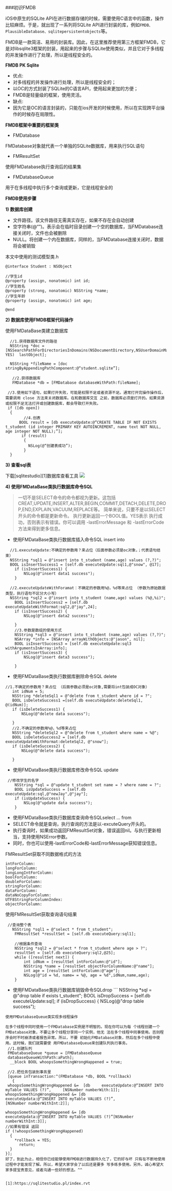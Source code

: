 ###初识FMDB

iOS中原生的SQLite API在进行数据存储的时候，需要使用C语言中的函数，操作比较麻烦。于是，就出现了一系列将SQLite API进行封装的库，例如`FMDB、PlausibleDatabase、sqlitepersistentobjects`等。

FMDB是一款简洁、易用的封装库。因此，在这里推荐使用第三方框架FMDB，它是对libsqlite3框架的封装，用起来的步骤与SQLite使用类似，并且它对于多线程的并发操作进行了处理，所以是线程安全的。

**FMDB PK Sqlite**

- 优点:
 - 对多线程的并发操作进行处理，所以是线程安全的；
 - 以OC的方式封装了SQLite的C语言API，使用起来更加的方便；
 - FMDB是轻量级的框架，使用灵活。
- 缺点:
 - 因为它是OC的语言封装的，只能在ios开发的时候使用，所以在实现跨平台操作的时候存在局限性。
 
**FMDB框架中重要的框架类**

- FMDatabase

 FMDatabase对象就代表一个单独的SQLite数据库，用来执行SQL语句
- FMResultSet

 使用FMDatabase执行查询后的结果集
- FMDatabaseQueue

 用于在多线程中执行多个查询或更新，它是线程安全的
 
 
**FMDB使用步骤**

**1) 数据库创建**

- 文件路径。该文件路径无需真实存在，如果不存在会自动创建
- 空字符串(@“”)。表示会在临时目录创建一个空的数据库，当FMDatabase连接关闭时，文件也会被删除
- NULL。将创建一个内在数据库，同样的，当FMDatabase连接关闭时，数据将会被销毁

本文中使用的测试模型类.h
```
@interface Student : NSObject

//学生id
@property (assign, nonatomic) int id;
//学生姓名
@property (strong, nonatomic) NSString *name;
//学生年龄
@property (assign, nonatomic) int age;

@end
```

**2) 数据库使用FMDB框架代码操作**

使用FMDataBase类建立数据库
```
  //1.获得数据库文件的路径
  NSString *doc =[NSSearchPathForDirectoriesInDomains(NSDocumentDirectory,NSUserDomainMask, YES)  lastObject];                  

  NSString *fileName = [doc stringByAppendingPathComponent:@“student.sqlite”];

   //2.获得数据库
   FMDatabase *db = [FMDatabase databaseWithPath:fileName];

 //3.使用如下语句，如果打开失败，可能是权限不足或者资源不足。通常打开完操作操作后，需要调用 close 方法来关闭数据库。在和数据库交互 之前，数据库必须是打开的。如果资源或权限不足无法打开或创建数据库，都会导致打开失败。
 if ([db open])
  {
        //4.创表
      BOOL result = [db executeUpdate:@“CREATE TABLE IF NOT EXISTS t_student (id integer PRIMARY KEY AUTOINCREMENT, name text NOT NULL, age integer NOT NULL);”];
       if (result)
        {
          NSLog(@“创建表成功”);
        }
  }
  ```
**3) 查看sql表**

下载[sqlitestudio][1]数据库查看工具
![](/assets/pic22-1.png)


**4) 使用FMDataBase类执行数据库命令SQL**

>一切不是SELECT命令的命令都视为更新。这包括 CREAT,UPDATE,INSERT,ALTER,BEGIN,COMMIT,DETACH,DELETE,DROP,END,EXPLAIN,VACUUM,REPLACE等。
简单来说，只要不是以SELECT开头的命令都是更新命令。
执行更新返回一个BOOL值。YES表示 执行成功，否则表示有错误。你可以调用 -lastErrorMessage 和 -lastErrorCode方法来得到更多信息。

- 使用FMDataBase类执行数据库插入命令SQL insert into 
```
  //1.executeUpdate:不确定的参数用？来占位（后面参数必须是oc对象，；代表语句结束）
  NSString *sql1 = @"insert into t_student (name,age) values (?,?)";
  BOOL isInsertSuccess1 = [self.db executeUpdate:sql1,@"snow", @17];
    if (isInsertSuccess1) {
        NSLog(@"insert data1 success");
    }
    
  //2.executeUpdateWithForamat：不确定的参数用%@，%d等来占位 （参数为原始数据类型，执行语句不区分大小写）
  NSString *sql2 = @"insert into t_student (name,age) values (%@,%i)";
    BOOL isInsertSuccess2 = [self.db executeUpdateWithFormat:sql2,@"jay",24];
    if (isInsertSuccess2) {
        NSLog(@"insert data2 success");

    }
    //3.参数是数组的使用方式
    NSString *sql3 = @"insert into t_student (name,age) values (?,?)";
    NSArray *info = [NSArray arrayWithObjects:@"jason", nil];
    BOOL isInsertSuccess3 = [self.db executeUpdate:sql3 withArgumentsInArray:info];
    if (isInsertSuccess3) {
        NSLog(@"insert data3 success");
        
    }
```
- 使用FMDataBase类执行数据库删除命令SQL delete
 
 ```
 //1.不确定的参数用？来占位 （后面参数必须是oc对象,需要将int包装成OC对象）
    int idNum = 5;
    NSString *deleteSql1 = @"delete from t_student where id = ?";
    BOOL isDeleteSuccess1 =[self.db executeUpdate:deleteSql1, @(idNum)];
    if (isDeleteSuccess1) {
        NSLog(@"delete data success");
        
    }
    //2.不确定的参数用%@，%d等来占位
    NSString *deleteSql2 = @"delete from t_student where name = %@";
    BOOL isDeleteSuccess2 = [self.db executeUpdateWithFormat:deleteSql2, @"snow"];
    if (isDeleteSuccess2) {
        NSLog(@"delete data success");
        
    }
```
- 使用FMDataBase类执行数据库修改命令SQL update
```
 //修改学生的名字
    NSString *sql = @"update t_student set name = ? where name = ?";
    BOOL isUpdateSuccess = [self.db executeUpdate:sql,@"newJay",@"jay"];
    if (isUpdateSuccess) {
        NSLog(@"update data success");
    }
```

- 使用FMDataBase类执行数据库查询命令SQLselect ... from
 - SELECT命令就是查询，执行查询的方法是以-excuteQuery开头的。
 - 执行查询时，如果成功返回FMResultSet对象，错误返回nil。与执行更新相当，支持使用NSError参数。
 - 同时，你也可以使用-lastErrorCode和-lastErrorMessage获知错误信息。

 FMResultSet获取不同数据格式的方法
 ```
intForColumn:
longForColumn:
longLongIntForColumn:
boolForColumn:
doubleForColumn:
stringForColumn:
dataForColumn:
dataNoCopyForColumn:
UTF8StringForColumnIndex:
objectForColumn:
```
使用FMResultSet获取查询语句结果
```
 //查询整个表
   NSString *sql1 = @"select * from t_student";
    FMResultSet *resultSet = [self.db executeQuery:sql1];
    
    //根据条件查询
    NSString *sql2 = @"select * from t_student where age > ?";
    resultSet = [self.db executeQuery:sql2,@25];
    while ([resultSet next]) {
        int idNum = [resultSet intForColumn:@"id"];
        NSString *name = [resultSet objectForColumnName:@"name"];
        int age = [resultSet intForColumn:@"age"];
        NSLog(@"id = %d, name= = %@, age = %d",idNum,name,age);
    }
```
- 使用FMDataBase类执行数据库销毁命令SQLdrop ```
  NSString *sql = @"drop table if exists t_student";
    BOOL isDropSuccess = [self.db executeUpdate:sql];
    if (isDropSuccess) {
        NSLog(@"drop table success");
```
使用FMDatabaseQueue类实现多线程操作

在多个线程中同时使用一个FMDatabase实例是不明智的。现在你可以为每 个线程创建一个FMDatabase对象，不要让多个线程分享同一个实例，他无 法在多个线程中同事使用。否则程序会时不时崩溃或者报告异常。所以，不要 初始化FMDatabase对象，然后在多个线程中使用。这时候，我们就需要使 用FMDatabaseQueue来创建队列执行事务。
 //1.创建队列
 FMDatabaseQueue *queue = [FMDatabaseQueue   
 databaseQueueWithPath:aPath];
  __block BOOL whoopsSomethingWrongHappened = true;

 //2.把任务包装到事务里
 [queue inTransaction:^(FMDatabase *db, BOOL *rollback) 
   {  
 whoopsSomethingWrongHappened &=  [db     executeUpdate:@“INSERT INTO myTable VALUES (?)”,     [NSNumber numberWith:1]];
whoopsSomethingWrongHappened &= [db
executeUpdata:@“INSERT INTO myTable VALUES (?)”, 
[NSNumber numberWithInt:2]];

whoopsSomethingWrongHappened &= [db  
executeUpdata:@“INSERT INTO myTable VALUES (?)”[NSNumber  
numberWithInt:3]];
//如果有错误 返回
if (!whoopsSomethingWrongHappened)
  { 
    *rollback = YES;
      return;
  }
}];
好了，到此为止，相信你已经能够使用FMDB进行数据持久化了，它的好与坏 只有在不断地使用过程中才能发现了解。所以，希望大家学会了以后还是要多 写多练多使用。另外，诚心希望大家多提宝贵意见，或者沟通一些好的想法。^^


[1]:https://sqlitestudio.pl/index.rvt